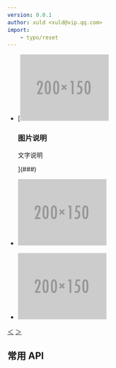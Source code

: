 ```yaml
---
version: 0.0.1
author: xuld <xuld@vip.qq.com>
import:
    - typo/reset
---
```

<aside class="doc-demo">

<div class="x-carousel" style="width:100%;">

*   [![](../../../assets/resources/200x150.png)

    <div class="x-carousel-title">

    ### 图片说明

    文字说明

    </div>

    ](###)
*   ![](../../../assets/resources/200x150.png)
*   ![](../../../assets/resources/200x150.png)

[<span class="x-icon">＜</span>](###) [<span class="x-icon">＞</span>](###)</div>

</aside>

<article><script type="text/html"><!-- 必须定义宽度和高度 --> < script> var carousel = new Carousel('#carousel'); < /script></script>

## 常用 API

<script>Demo.writeExamples({ '设置滚动效果的时间': function () { carousel.delay = 900; // 自动滚动的时间。 carousel.duration = 300; // 滚动效果使用的时间。 // 注意 carousel.delay 必须大于 carousel.duration }, '停止自动播放': 'carousel.stop()', '开始自动播放': 'carousel.start()', '强制移到下一张': 'carousel.next()', '强制移到上一张': 'carousel.prev()', '强制往右移动2张': 'carousel.moveBy(2)', '强制移到第1张': 'carousel.moveTo(0)' });</script></article>